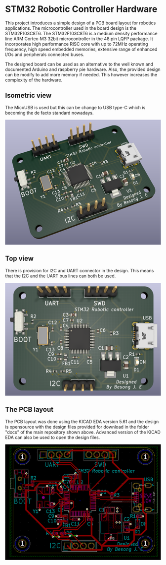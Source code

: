 # STM32 Robotic Controller Hardware
This project introduces a simple design of a PCB board layout for robotics applications. The microcontroller used in the board design is the STM32F103C8T6. The STM32F103C8T6 is a medium density performance line ARM Cortex-M3 32bit microcontroller in the 48 pin LQFP package. It incorporates high performance RISC core with up to 72MHz operating frequency, high speed embedded memories, extensive range of enhanced I/Os and peripherals connected buses.

The designed board can be used as an alternative to the well known and documented Arduino and raspberry pie hardware. Also, the provided design can be modify to add more memory if needed. This however increases the complexity of the hardware.

## Isometric view
The MicoUSB is used but this can be change to USB type-C which is becoming the de facto standard nowadays.

<img src='docs/posterdiagonal.PNG' width='600'>


 ## Top view
 There is provision for I2C and UART connector in the design. This means that the I2C and the UART bus lines can both be used.

 <img src='docs/posterimage.PNG' width='600'>

## The PCB layout
The PCB layout was done using the KICAD EDA version 5.61 and the design is opensource with the design files provided for download in the folder "docs" of the main repository shown above. Advanced version of the KICAD EDA can also be used to open the design files.

<img src='docs/pcb layout.PNG' width='600'>
